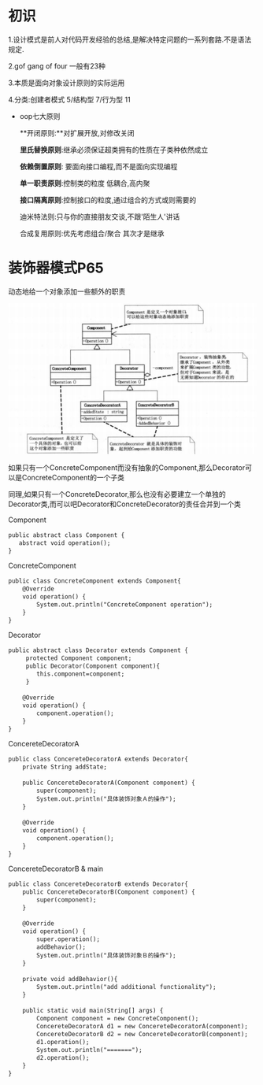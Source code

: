 # 初识

1.设计模式是前人对代码开发经验的总结,是解决特定问题的一系列套路.不是语法规定.

2.gof  gang of four 一般有23种 

3.本质是面向对象设计原则的实际运用

4.分类:创建者模式  5/结构型 7/行为型 11 

* oop七大原则

  **开闭原则:**对扩展开放,对修改关闭

  **里氏替换原则**:继承必须保证超类拥有的性质在子类种依然成立

  **依赖倒置原则**: 要面向接口编程,而不是面向实现编程

  **单一职责原则**:控制类的粒度 低耦合,高内聚

  **接口隔离原则**:控制接口的粒度,通过组合的方式或则需要的

  迪米特法则:只与你的直接朋友交谈,不跟'陌生人'讲话

  合成复用原则:优先考虑组合/聚合 其次才是继承





# 装饰器模式P65

动态地给一个对象添加一些额外的职责	

![image-20220822164412278](assets/image-20220822164412278.png)

如果只有一个ConcreteComponent而没有抽象的Component,那么Decorator可以是ConcreteComponent的一个子类

同理,如果只有一个ConcreteDecorator,那么也没有必要建立一个单独的 Decorator类,而可以吧Decorator和ConcreteDecorator的责任合并到一个类



Component

```
public abstract class Component {
   abstract void operation();
}
```



ConcreteComponent

```
public class ConcreteComponent extends Component{
    @Override
    void operation() {
        System.out.println("ConcreteComponent operation");
    }
}
```

Decorator

```
public abstract class Decorator extends Component {
     protected Component component;
     public Decorator(Component component){
        this.component=component;
     }

    @Override
    void operation() {
        component.operation();
    }
}
```

ConcereteDecoratorA

```
public class ConcereteDecoratorA extends Decorator{
    private String addState;

    public ConcereteDecoratorA(Component component) {
        super(component);
        System.out.println("具体装饰对象Ａ的操作");
    }

    @Override
    void operation() {
        component.operation();
    }
}
```

ConcereteDecoratorB & main

```
public class ConcereteDecoratorB extends Decorator{
    public ConcereteDecoratorB(Component component) {
        super(component);
    }

    @Override
    void operation() {
        super.operation();
        addBehavior();
        System.out.println("具体装饰对象Ｂ的操作");
    }

    private void addBehavior(){
        System.out.println("add additional functionality");
    }

    public static void main(String[] args) {
        Component component = new ConcreteComponent();
        ConcereteDecoratorA d1 = new ConcereteDecoratorA(component);
        ConcereteDecoratorB d2 = new ConcereteDecoratorB(component);
        d1.operation();
        System.out.println("=======");
        d2.operation();
    }
}
```